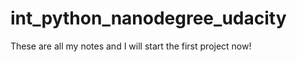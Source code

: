 # int_python_nanodegree_udacity
<p> These are all my notes and I will start the first project now! </p>
